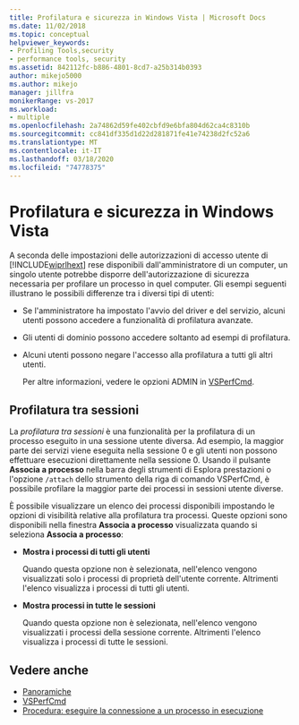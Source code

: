 ```yaml
---
title: Profilatura e sicurezza in Windows Vista | Microsoft Docs
ms.date: 11/02/2018
ms.topic: conceptual
helpviewer_keywords:
- Profiling Tools,security
- performance tools, security
ms.assetid: 842112fc-b886-4801-8cd7-a25b314b0393
author: mikejo5000
ms.author: mikejo
manager: jillfra
monikerRange: vs-2017
ms.workload:
- multiple
ms.openlocfilehash: 2a74862d59fe402cbfd9e6bfa804d62ca4c8310b
ms.sourcegitcommit: cc841df335d1d22d281871fe41e74238d2fc52a6
ms.translationtype: MT
ms.contentlocale: it-IT
ms.lasthandoff: 03/18/2020
ms.locfileid: "74778375"
---
```

# <a name="profiling-and-windows-vista-security"></a>Profilatura e sicurezza in Windows Vista

A seconda delle impostazioni delle autorizzazioni di accesso utente di [!INCLUDE[wiprlhext](../debugger/includes/wiprlhext_md.md)] rese disponibili dall'amministratore di un computer, un singolo utente potrebbe disporre dell'autorizzazione di sicurezza necessaria per profilare un processo in quel computer. Gli esempi seguenti illustrano le possibili differenze tra i diversi tipi di utenti:

- Se l'amministratore ha impostato l'avvio del driver e del servizio, alcuni utenti possono accedere a funzionalità di profilatura avanzate.

- Gli utenti di dominio possono accedere soltanto ad esempi di profilatura.

- Alcuni utenti possono negare l'accesso alla profilatura a tutti gli altri utenti.

  Per altre informazioni, vedere le opzioni ADMIN in [VSPerfCmd](../profiling/vsperfcmd.md).

## <a name="cross-session-profiling"></a>Profilatura tra sessioni

La *profilatura tra sessioni* è una funzionalità per la profilatura di un processo eseguito in una sessione utente diversa. Ad esempio, la maggior parte dei servizi viene eseguita nella sessione 0 e gli utenti non possono effettuare esecuzioni direttamente nella sessione 0. Usando il pulsante **Associa a processo** nella barra degli strumenti di Esplora prestazioni o l'opzione `/attach` dello strumento della riga di comando VSPerfCmd, è possibile profilare la maggior parte dei processi in sessioni utente diverse.

È possibile visualizzare un elenco dei processi disponibili impostando le opzioni di visibilità relative alla profilatura tra processi. Queste opzioni sono disponibili nella finestra **Associa a processo** visualizzata quando si seleziona **Associa a processo**:

- **Mostra i processi di tutti gli utenti**

  Quando questa opzione non è selezionata, nell'elenco vengono visualizzati solo i processi di proprietà dell'utente corrente. Altrimenti l'elenco visualizza i processi di tutti gli utenti.

- **Mostra processi in tutte le sessioni**

  Quando questa opzione non è selezionata, nell'elenco vengono visualizzati i processi della sessione corrente. Altrimenti l'elenco visualizza i processi di tutte le sessioni.

## <a name="see-also"></a>Vedere anche

- [Panoramiche](../profiling/overviews-performance-tools.md)
- [VSPerfCmd](../profiling/vsperfcmd.md)
- [Procedura: eseguire la connessione a un processo in esecuzione](/previous-versions/visualstudio/visual-studio-2010/c6wf8e4z\(v\=vs.100\))
